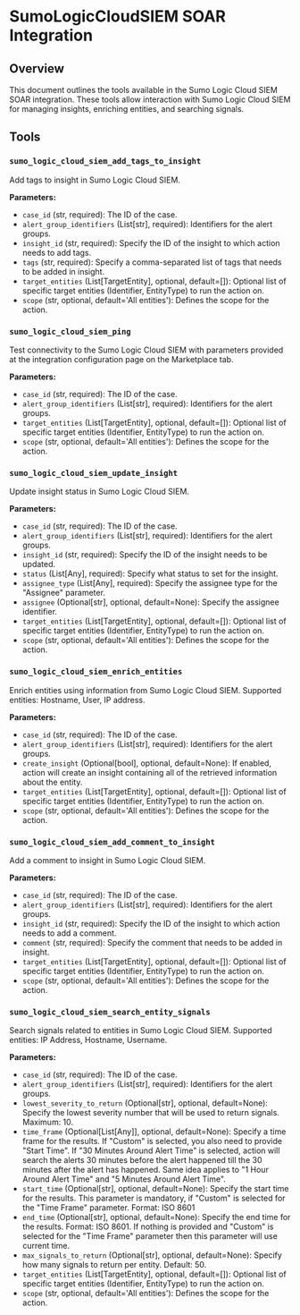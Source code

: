 # SumoLogicCloudSIEM SOAR Integration

## Overview
This document outlines the tools available in the Sumo Logic Cloud SIEM SOAR integration. These tools allow interaction with Sumo Logic Cloud SIEM for managing insights, enriching entities, and searching signals.

## Tools

### `sumo_logic_cloud_siem_add_tags_to_insight`
Add tags to insight in Sumo Logic Cloud SIEM.

**Parameters:**
*   `case_id` (str, required): The ID of the case.
*   `alert_group_identifiers` (List[str], required): Identifiers for the alert groups.
*   `insight_id` (str, required): Specify the ID of the insight to which action needs to add tags.
*   `tags` (str, required): Specify a comma-separated list of tags that needs to be added in insight.
*   `target_entities` (List[TargetEntity], optional, default=[]): Optional list of specific target entities (Identifier, EntityType) to run the action on.
*   `scope` (str, optional, default='All entities'): Defines the scope for the action.

### `sumo_logic_cloud_siem_ping`
Test connectivity to the Sumo Logic Cloud SIEM with parameters provided at the integration configuration page on the Marketplace tab.

**Parameters:**
*   `case_id` (str, required): The ID of the case.
*   `alert_group_identifiers` (List[str], required): Identifiers for the alert groups.
*   `target_entities` (List[TargetEntity], optional, default=[]): Optional list of specific target entities (Identifier, EntityType) to run the action on.
*   `scope` (str, optional, default='All entities'): Defines the scope for the action.

### `sumo_logic_cloud_siem_update_insight`
Update insight status in Sumo Logic Cloud SIEM.

**Parameters:**
*   `case_id` (str, required): The ID of the case.
*   `alert_group_identifiers` (List[str], required): Identifiers for the alert groups.
*   `insight_id` (str, required): Specify the ID of the insight needs to be updated.
*   `status` (List[Any], required): Specify what status to set for the insight.
*   `assignee_type` (List[Any], required): Specify the assignee type for the "Assignee" parameter.
*   `assignee` (Optional[str], optional, default=None): Specify the assignee identifier.
*   `target_entities` (List[TargetEntity], optional, default=[]): Optional list of specific target entities (Identifier, EntityType) to run the action on.
*   `scope` (str, optional, default='All entities'): Defines the scope for the action.

### `sumo_logic_cloud_siem_enrich_entities`
Enrich entities using information from Sumo Logic Cloud SIEM. Supported entities: Hostname, User, IP address.

**Parameters:**
*   `case_id` (str, required): The ID of the case.
*   `alert_group_identifiers` (List[str], required): Identifiers for the alert groups.
*   `create_insight` (Optional[bool], optional, default=None): If enabled, action will create an insight containing all of the retrieved information about the entity.
*   `target_entities` (List[TargetEntity], optional, default=[]): Optional list of specific target entities (Identifier, EntityType) to run the action on.
*   `scope` (str, optional, default='All entities'): Defines the scope for the action.

### `sumo_logic_cloud_siem_add_comment_to_insight`
Add a comment to insight in Sumo Logic Cloud SIEM.

**Parameters:**
*   `case_id` (str, required): The ID of the case.
*   `alert_group_identifiers` (List[str], required): Identifiers for the alert groups.
*   `insight_id` (str, required): Specify the ID of the insight to which action needs to add a comment.
*   `comment` (str, required): Specify the comment that needs to be added in insight.
*   `target_entities` (List[TargetEntity], optional, default=[]): Optional list of specific target entities (Identifier, EntityType) to run the action on.
*   `scope` (str, optional, default='All entities'): Defines the scope for the action.

### `sumo_logic_cloud_siem_search_entity_signals`
Search signals related to entities in Sumo Logic Cloud SIEM. Supported entities: IP Address, Hostname, Username.

**Parameters:**
*   `case_id` (str, required): The ID of the case.
*   `alert_group_identifiers` (List[str], required): Identifiers for the alert groups.
*   `lowest_severity_to_return` (Optional[str], optional, default=None): Specify the lowest severity number that will be used to return signals. Maximum: 10.
*   `time_frame` (Optional[List[Any]], optional, default=None): Specify a time frame for the results. If "Custom" is selected, you also need to provide "Start Time". If "30 Minutes Around Alert Time" is selected, action will search the alerts 30 minutes before the alert happened till the 30 minutes after the alert has happened. Same idea applies to "1 Hour Around Alert Time" and "5 Minutes Around Alert Time".
*   `start_time` (Optional[str], optional, default=None): Specify the start time for the results. This parameter is mandatory, if "Custom" is selected for the "Time Frame" parameter. Format: ISO 8601
*   `end_time` (Optional[str], optional, default=None): Specify the end time for the results. Format: ISO 8601. If nothing is provided and "Custom" is selected for the "Time Frame" parameter then this parameter will use current time.
*   `max_signals_to_return` (Optional[str], optional, default=None): Specify how many signals to return per entity. Default: 50.
*   `target_entities` (List[TargetEntity], optional, default=[]): Optional list of specific target entities (Identifier, EntityType) to run the action on.
*   `scope` (str, optional, default='All entities'): Defines the scope for the action.
